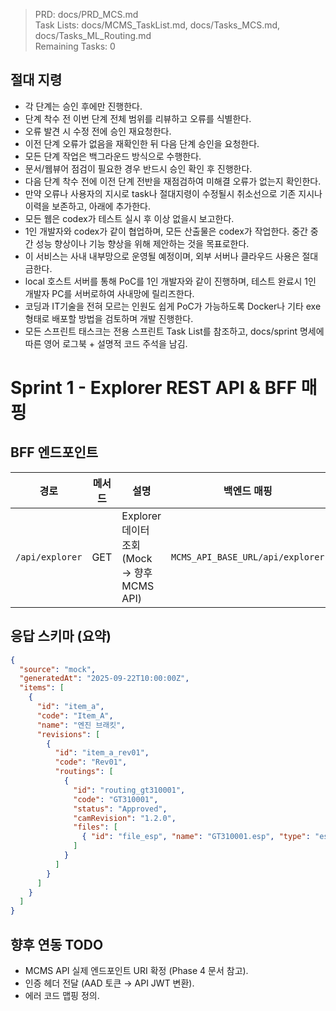> PRD: docs/PRD_MCS.md  
> Task Lists: docs/MCMS_TaskList.md, docs/Tasks_MCS.md, docs/Tasks_ML_Routing.md  
> Remaining Tasks: 0

## 절대 지령
- 각 단계는 승인 후에만 진행한다.
- 단계 착수 전 이번 단계 전체 범위를 리뷰하고 오류를 식별한다.
- 오류 발견 시 수정 전에 승인 재요청한다.
- 이전 단계 오류가 없음을 재확인한 뒤 다음 단계 승인을 요청한다.
- 모든 단계 작업은 백그라운드 방식으로 수행한다.
- 문서/웹뷰어 점검이 필요한 경우 반드시 승인 확인 후 진행한다.
- 다음 단계 착수 전에 이전 단계 전반을 재점검하여 미해결 오류가 없는지 확인한다.
- 만약 오류나 사용자의 지시로 task나 절대지령이 수정될시 취소선으로 기존 지시나 이력을 보존하고, 아래에 추가한다.
- 모든 웹은 codex가 테스트 실시 후 이상 없을시 보고한다.
- 1인 개발자와 codex가 같이 협업하며, 모든 산출물은 codex가 작업한다. 중간 중간 성능 향상이나 기능 향상을 위해 제안하는 것을 목표로한다.
- 이 서비스는 사내 내부망으로 운영될 예정이며, 외부 서버나 클라우드 사용은 절대 금한다.
- local 호스트 서버를 통해 PoC를 1인 개발자와 같이 진행하며, 테스트 완료시 1인 개발자 PC를 서버로하여 사내망에 릴리즈한다.
- 코딩과 IT기술을 전혀 모르는 인원도 쉽게 PoC가 가능하도록 Docker나 기타 exe 형태로 배포할 방법을 검토하며 개발 진행한다.
- 모든 스프린트 태스크는 전용 스프린트 Task List를 참조하고, docs/sprint 명세에 따른 영어 로그북 + 설명적 코드 주석을 남김.
# Sprint 1 - Explorer REST API & BFF 매핑

## BFF 엔드포인트
| 경로 | 메서드 | 설명 | 백엔드 매핑 |
|---|---|---|---|
| `/api/explorer` | GET | Explorer 데이터 조회 (Mock → 향후 MCMS API) | `MCMS_API_BASE_URL/api/explorer` |

## 응답 스키마 (요약)
```json
{
  "source": "mock",
  "generatedAt": "2025-09-22T10:00:00Z",
  "items": [
    {
      "id": "item_a",
      "code": "Item_A",
      "name": "엔진 브래킷",
      "revisions": [
        {
          "id": "item_a_rev01",
          "code": "Rev01",
          "routings": [
            {
              "id": "routing_gt310001",
              "code": "GT310001",
              "status": "Approved",
              "camRevision": "1.2.0",
              "files": [
                { "id": "file_esp", "name": "GT310001.esp", "type": "esprit" }
              ]
            }
          ]
        }
      ]
    }
  ]
}
```

## 향후 연동 TODO
- MCMS API 실제 엔드포인트 URI 확정 (Phase 4 문서 참고).
- 인증 헤더 전달 (AAD 토큰 → API JWT 변환).
- 에러 코드 맵핑 정의.

